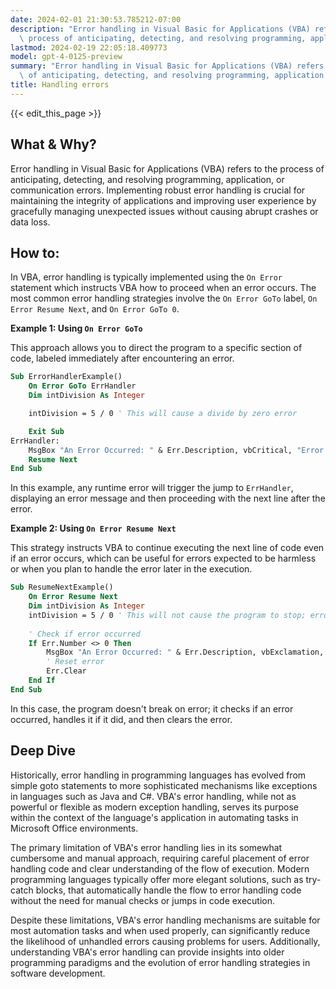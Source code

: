 ```yaml
---
date: 2024-02-01 21:30:53.785212-07:00
description: "Error handling in Visual Basic for Applications (VBA) refers to the\
  \ process of anticipating, detecting, and resolving programming, application, or\u2026"
lastmod: 2024-02-19 22:05:18.409773
model: gpt-4-0125-preview
summary: "Error handling in Visual Basic for Applications (VBA) refers to the process\
  \ of anticipating, detecting, and resolving programming, application, or\u2026"
title: Handling errors
---
```


{{< edit_this_page >}}

## What & Why?

Error handling in Visual Basic for Applications (VBA) refers to the process of anticipating, detecting, and resolving programming, application, or communication errors. Implementing robust error handling is crucial for maintaining the integrity of applications and improving user experience by gracefully managing unexpected issues without causing abrupt crashes or data loss.

## How to:

In VBA, error handling is typically implemented using the `On Error` statement which instructs VBA how to proceed when an error occurs. The most common error handling strategies involve the `On Error GoTo` label, `On Error Resume Next`, and `On Error GoTo 0`. 

**Example 1: Using `On Error GoTo`**

This approach allows you to direct the program to a specific section of code, labeled immediately after encountering an error.

```vb
Sub ErrorHandlerExample()
    On Error GoTo ErrHandler
    Dim intDivision As Integer

    intDivision = 5 / 0 ' This will cause a divide by zero error

    Exit Sub
ErrHandler:
    MsgBox "An Error Occurred: " & Err.Description, vbCritical, "Error!"
    Resume Next
End Sub
```

In this example, any runtime error will trigger the jump to `ErrHandler`, displaying an error message and then proceeding with the next line after the error.

**Example 2: Using `On Error Resume Next`**

This strategy instructs VBA to continue executing the next line of code even if an error occurs, which can be useful for errors expected to be harmless or when you plan to handle the error later in the execution.

```vb
Sub ResumeNextExample()
    On Error Resume Next
    Dim intDivision As Integer
    intDivision = 5 / 0 ' This will not cause the program to stop; error is ignored
    
    ' Check if error occurred
    If Err.Number <> 0 Then
        MsgBox "An Error Occurred: " & Err.Description, vbExclamation, "Handled Error"
        ' Reset error
        Err.Clear
    End If
End Sub
```

In this case, the program doesn't break on error; it checks if an error occurred, handles it if it did, and then clears the error.

## Deep Dive

Historically, error handling in programming languages has evolved from simple goto statements to more sophisticated mechanisms like exceptions in languages such as Java and C#. VBA's error handling, while not as powerful or flexible as modern exception handling, serves its purpose within the context of the language's application in automating tasks in Microsoft Office environments.

The primary limitation of VBA's error handling lies in its somewhat cumbersome and manual approach, requiring careful placement of error handling code and clear understanding of the flow of execution. Modern programming languages typically offer more elegant solutions, such as try-catch blocks, that automatically handle the flow to error handling code without the need for manual checks or jumps in code execution.

Despite these limitations, VBA's error handling mechanisms are suitable for most automation tasks and when used properly, can significantly reduce the likelihood of unhandled errors causing problems for users. Additionally, understanding VBA's error handling can provide insights into older programming paradigms and the evolution of error handling strategies in software development.
